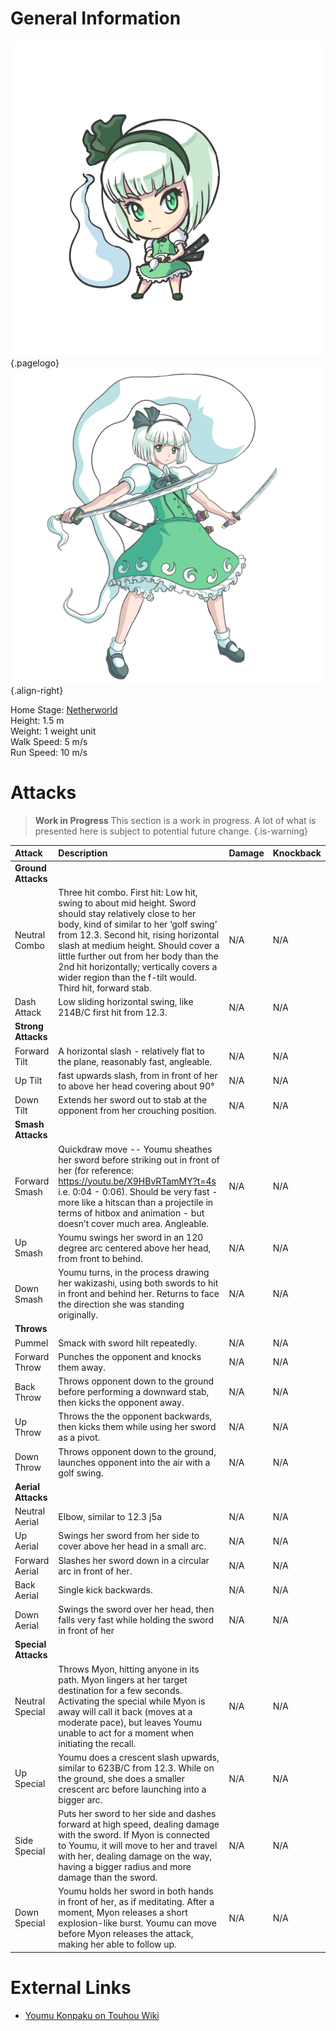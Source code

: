 <!-- TITLE: Youmu Konpaku -->
<!-- SUBTITLE: Playable Character in Fantasy Crescendo -->
# General Information
![Youmuchibit](/uploads/chibis/youmuchibit.png "Youmuchibit"){.pagelogo}
![Youmu Portrait 1](/uploads/characters/youmu-portrait-1.png "Youmu Portrait 1"){.align-right}

Home Stage: [Netherworld](fantasy-crescendo/stages/netherworld)  
Height: 1.5 m  
Weight: 1 weight unit  
Walk Speed: 5 m/s  
Run Speed: 10 m/s  

# Attacks 
>**Work in Progress**
> This section is a work in progress. A lot of what is presented here is subject to potential future change.
{.is-warning}

|**Attack**|**Description**|**Damage**|**Knockback**|
|:--|:--|:--|:--|
|**Ground Attacks**|
|Neutral Combo|Three hit combo. First hit: Low hit, swing to about mid height. Sword should stay relatively close to her body, kind of similar to her ‘golf swing’ from 12.3. Second hit, rising horizontal slash at medium height.  Should cover a little further out from her body than the 2nd hit horizontally; vertically covers a wider region than the f-tilt would. Third hit, forward stab.|N/A|N/A|
|Dash Attack|Low sliding horizontal swing, like 214B/C first hit from 12.3.|N/A|N/A|
|**Strong Attacks**|
|Forward Tilt|A horizontal slash - relatively flat to the plane, reasonably fast, angleable.|N/A|N/A|
|Up Tilt|fast upwards slash, from in front of her to above her head covering about 90°|N/A|N/A|
|Down Tilt|Extends her sword out to stab at the opponent from her crouching position.|N/A|N/A|
|**Smash Attacks**|
|Forward Smash|Quickdraw move -- Youmu sheathes her sword before striking out in front of her (for reference: https://youtu.be/X9HBvRTamMY?t=4s i.e. 0:04 - 0:06).  Should be very fast - more like a hitscan than a projectile in terms of hitbox and animation - but doesn’t cover much area.  Angleable.|N/A|N/A|
|Up Smash|Youmu swings her sword in an 120 degree arc centered above her head, from front to behind.|N/A|N/A|
|Down Smash|Youmu turns, in the process drawing her wakizashi, using both swords to hit in front and behind her.  Returns to face the direction she was standing originally.|N/A|N/A|
|**Throws**|
|Pummel|Smack with sword hilt repeatedly.|N/A|N/A|
|Forward Throw|Punches the opponent and knocks them away.|N/A|N/A|
|Back Throw|Throws opponent down to the ground before performing a downward stab, then kicks the opponent away.|N/A|N/A|
|Up Throw|Throws the the opponent backwards, then kicks them while using her sword as a pivot.|N/A|N/A|
|Down Throw|Throws opponent down to the ground, launches opponent into the air with a golf swing.|N/A|N/A|
|**Aerial Attacks**|
|Neutral Aerial|Elbow, similar to 12.3 j5a|N/A|N/A|
|Up Aerial|Swings her sword from her side to cover above her head in a small arc.|N/A|N/A|
|Forward Aerial|Slashes her sword down in a circular arc in front of her.|N/A|N/A|
|Back Aerial|Single kick backwards.|N/A|N/A|
|Down Aerial|Swings the sword over her head, then falls very fast while holding the sword in front of her |N/A|N/A|
|**Special Attacks**|
|Neutral Special|Throws Myon, hitting anyone in its path.  Myon lingers at her target destination for a few seconds.  Activating the special while Myon is away will call it back (moves at a moderate pace), but leaves Youmu unable to act for a moment when initiating the recall.|N/A|N/A|
|Up Special|Youmu does a crescent slash upwards, similar to 623B/C from 12.3.  While on the ground, she does a smaller crescent arc before launching into a bigger arc.|N/A|N/A|
|Side Special|Puts her sword to her side and dashes forward at high speed, dealing damage with the sword. If Myon is connected to Youmu, it will move to her and travel with her, dealing damage on the way, having a bigger radius and more damage than the sword.|N/A|N/A|
|Down Special|Youmu holds her sword in both hands in front of her, as if meditating.  After a moment, Myon releases a short explosion-like burst. Youmu can move before Myon releases the attack, making her able to follow up.|N/A|N/A|
# External Links
 * [Youmu Konpaku on Touhou Wiki](https://en.touhouwiki.net/wiki/Youmu_Konpaku)